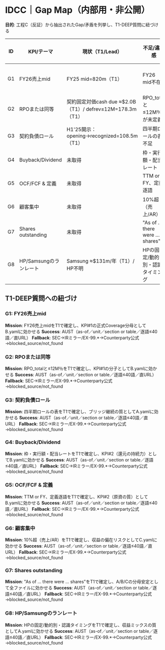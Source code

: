 # IDCC｜Gap Map（内部用・非公開）

**目的**: 工程C（反証）から抽出されたGap/矛盾を列挙し、T1-DEEP質問に紐づける

| ID | KPI/テーマ | 現状（T1/Lead） | 不足/違和感 | 目的（A/B/C接続） |
|---|---|---|---|---|
| G1 | FY26売上mid | FY25 mid=820m（T1） | FY26 mid不在 | KPI#1の正式Coverage分母 |
| G2 | RPOまたは同等 | 契約固定対価cash due ≈$2.0B（T1）/ defrev≤12M=178.3m（T1） | RPO_totalと≤12M％が未定義 | KPI#1の分子（≤12M） |
| G3 | 契約負債ロール | H1'25開示：opening→recognized=108.5m（T1） | 四半期ロールの表不足 | ブリッジ継続（質） |
| G4 | Buyback/Dividend | 未取得 | 枠・実行額・配当レート | KPI#2（還元の持続力） |
| G5 | OCF/FCF & 定義 | 未取得 | TTM or FY、定義逐語 | KPI#2（原資の質） |
| G6 | 顧客集中 | 未取得 | 10%超（売上/AR） | 収益の偏在リスク |
| G7 | Shares outstanding | 未取得 | "As of … there were … shares" | A/B/Cの分母安定 |
| G8 | HP/Samsungのランレート | Samsung ≈$131m/年（T1）/ HP不明 | HPの固定/動的別・認識タイミング | 収益ミックスの質 |

## T1-DEEP質問への紐づけ

### G1: FY26売上mid
**Mission**: FY26売上midをT1で確定し、KPI#1の正式Coverage分母としてB.yamlに効かせる
**Success**: AUST（as-of／unit／section or table／逐語≤40語／直URL）
**Fallback**: SEC→IRミラー/EX-99.*→Counterparty公式→blocked_source/not_found

### G2: RPOまたは同等
**Mission**: RPO_totalと≤12M％をT1で確定し、KPI#1の分子としてB.yamlに効かせる
**Success**: AUST（as-of／unit／section or table／逐語≤40語／直URL）
**Fallback**: SEC→IRミラー/EX-99.*→Counterparty公式→blocked_source/not_found

### G3: 契約負債ロール
**Mission**: 四半期ロールの表をT1で確定し、ブリッジ継続の質としてA.yamlに効かせる
**Success**: AUST（as-of／unit／section or table／逐語≤40語／直URL）
**Fallback**: SEC→IRミラー/EX-99.*→Counterparty公式→blocked_source/not_found

### G4: Buyback/Dividend
**Mission**: 枠・実行額・配当レートをT1で確定し、KPI#2（還元の持続力）としてB.yamlに効かせる
**Success**: AUST（as-of／unit／section or table／逐語≤40語／直URL）
**Fallback**: SEC→IRミラー/EX-99.*→Counterparty公式→blocked_source/not_found

### G5: OCF/FCF & 定義
**Mission**: TTM or FY、定義逐語をT1で確定し、KPI#2（原資の質）としてB.yamlに効かせる
**Success**: AUST（as-of／unit／section or table／逐語≤40語／直URL）
**Fallback**: SEC→IRミラー/EX-99.*→Counterparty公式→blocked_source/not_found

### G6: 顧客集中
**Mission**: 10%超（売上/AR）をT1で確定し、収益の偏在リスクとしてC.yamlに効かせる
**Success**: AUST（as-of／unit／section or table／逐語≤40語／直URL）
**Fallback**: SEC→IRミラー/EX-99.*→Counterparty公式→blocked_source/not_found

### G7: Shares outstanding
**Mission**: "As of … there were … shares"をT1で確定し、A/B/Cの分母安定として全ファイルに効かせる
**Success**: AUST（as-of／unit／section or table／逐語≤40語／直URL）
**Fallback**: SEC→IRミラー/EX-99.*→Counterparty公式→blocked_source/not_found

### G8: HP/Samsungのランレート
**Mission**: HPの固定/動的別・認識タイミングをT1で確定し、収益ミックスの質としてA.yamlに効かせる
**Success**: AUST（as-of／unit／section or table／逐語≤40語／直URL）
**Fallback**: SEC→IRミラー/EX-99.*→Counterparty公式→blocked_source/not_found
